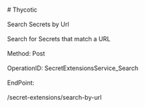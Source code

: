 <br>#     Thycotic</br>
<br>Search Secrets by Url</br>
<br>Search for Secrets that match a URL</br>
<br>Method: Post</br>
<br>OperationID: SecretExtensionsService_Search</br>
<br>EndPoint:</br>
<br>/secret-extensions/search-by-url</br>
